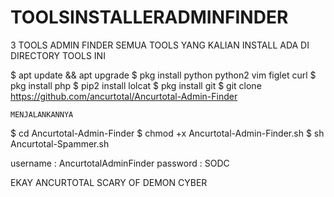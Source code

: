 # TOOLSINSTALLERADMINFINDER

3 TOOLS ADMIN FINDER
SEMUA TOOLS YANG KALIAN INSTALL ADA DI DIRECTORY TOOLS INI


$ apt update && apt upgrade
$ pkg install python python2 vim figlet curl
$ pkg install php
$ pip2 install lolcat
$ pkg install git
$ git clone https://github.com/ancurtotal/Ancurtotal-Admin-Finder

```MENJALANKANNYA```

$ cd Ancurtotal-Admin-Finder
$ chmod +x Ancurtotal-Admin-Finder.sh
$ sh Ancurtotal-Spammer.sh

username : AncurtotalAdminFinder
password : SODC

EKAY ANCURTOTAL
SCARY OF DEMON CYBER
